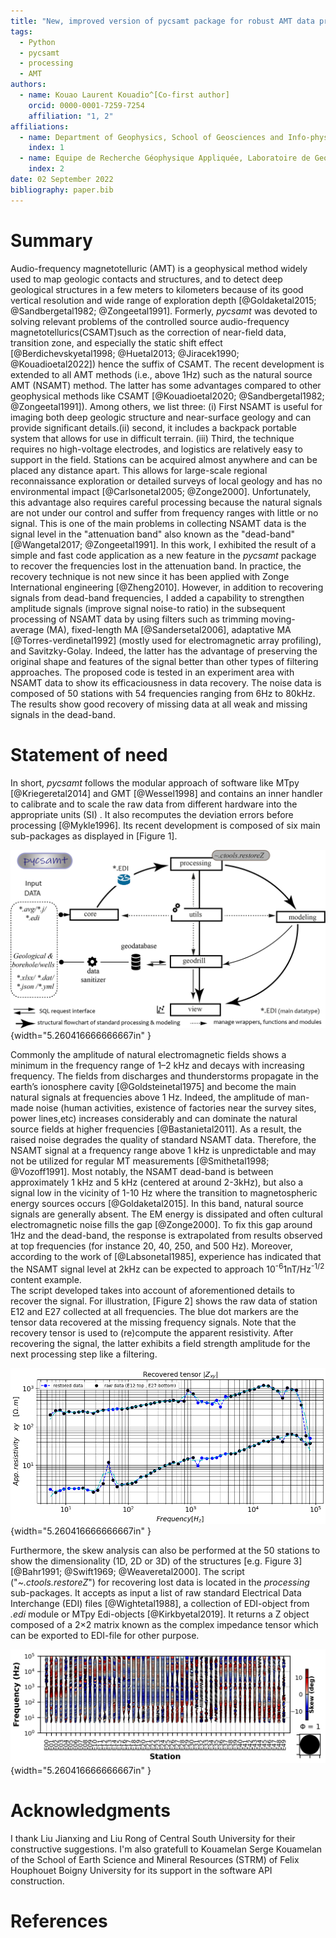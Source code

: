 ```yaml
---
title: "New, improved version of pycsamt package for robust AMT data processing"
tags:
  - Python
  - pycsamt
  - processing
  - AMT
authors:
  - name: Kouao Laurent Kouadio^[Co-first author]
    orcid: 0000-0001-7259-7254
    affiliation: "1, 2"
affiliations:
  - name: Department of Geophysics, School of Geosciences and Info-physics, Central South University, China
    index: 1
  - name: Equipe de Recherche Géophysique Appliquée, Laboratoire de Geologie Ressources Minerales et Energetiques, UFR des Sciences de la Terre et des Ressources Minières, Université Félix Houphouët-Boigny, Cote d'Ivoire
    index: 2
date: 02 September 2022
bibliography: paper.bib
---
```



# Summary 

Audio-frequency magnetotelluric (AMT) is a geophysical method widely used to map geologic contacts and structures, and to detect deep geological structures in a few meters to kilometers because of its good vertical resolution and wide range of exploration depth [@Goldaketal2015; @Sandbergetal1982; @Zongeetal1991]. Formerly, _pycsamt_ was devoted to solving relevant problems of the controlled source audio-frequency magnetotellurics(CSAMT)such as the correction of near-field 
data, transition zone, and especially the static shift effect [@Berdichevskyetal1998; @Huetal2013; @Jiracek1990; @Kouadioetal2022])
hence the suffix of CSAMT. The recent development is extended to  all AMT methods 
(i.e., above 1Hz) such as the natural source AMT (NSAMT) method. The latter has some advantages compared to 
other geophysical methods like CSAMT [@Kouadioetal2020; @Sandbergetal1982; @Zongeetal1991]). 
Among others, we list three: (i) First NSAMT is useful for imaging both deep geologic structure and near-surface 
geology and can provide significant details.(ii) second, it includes a backpack portable system that allows 
for use in difficult terrain. (iii) Third, the technique requires no high-voltage electrodes, and logistics 
are relatively easy to support in the field. Stations can be acquired almost anywhere and can be placed any 
distance apart. This allows for large-scale regional reconnaissance exploration or detailed surveys of local 
geology and has no environmental impact [@Carlsonetal2005; @Zonge2000]. Unfortunately, this advantage also 
requires careful processing because the natural signals are not under our control and suffer from frequency 
ranges with little or no signal. This is one of the main problems in collecting NSAMT data is the signal level 
in the "attenuation band" also known as the "dead-band" [@Wangetal2017; @Zongeetal1991].  In this 
work, I exhibited the result of a simple and fast code application as a new feature in the _pycsamt_ package 
to recover the frequencies lost in the attenuation band. In practice, the recovery technique is not new since 
it has been applied with Zonge International engineering [@Zheng2010]. However, in addition to recovering 
signals from dead-band frequencies, I added a capability to strengthen amplitude signals (improve signal 
noise-to ratio) in the subsequent processing of NSAMT data by using filters such as trimming moving-average 
(MA), fixed-length MA [@Sandersetal2006], adaptative MA [@Torres-verdìnetal1992] (mostly used 
for electromagnetic array profiling), and Savitzky-Golay. Indeed, the latter has the advantage of preserving 
the original shape and features of the signal better than other types of filtering approaches. The proposed 
code is tested in an experiment area with NSAMT data to show its efficaciousness in data recovery. The noise data 
is composed of 50 stations with 54 frequencies ranging from 6Hz to 80kHz. The results show good recovery of 
missing data at all weak and missing signals in the dead-band. 


# Statement of need  

In short, _pycsamt_ follows the modular approach of software like MTpy [@Kriegeretal2014] and GMT [@Wessel1998] and contains 
an inner handler to calibrate and to scale the raw data from different hardware into the appropriate units (SI)
. It also recomputes the deviation errors before processing [@Mykle1996]. Its recent development is composed of six main sub-packages 
as displayed in [Figure 1]. 

![Brief illustration of the main sub-packages: core (key functions and methods), modeling (deals with the inversion softwares such Occam2D of @deGrootetal1990, ModEM of @Kelbertetal2014),  utils, processing and geodrill (for geology and drilling)](examples/paper_figures/fig.packages.png){width="5.260416666666667in" }

Commonly the amplitude of natural electromagnetic fields shows a minimum in the frequency range of 1–2 kHz 
and decays with increasing frequency. The fields from discharges and thunderstorms propagate in the earth’s 
ionosphere cavity [@Goldsteinetal1975] and become the main natural signals at frequencies above 1 
Hz. Indeed, the amplitude of man-made noise (human activities, existence of factories near the survey sites, 
power lines,etc) increases considerably and can dominate the natural source fields at higher frequencies [@Bastanietal2011]. 
As a result, the raised noise degrades the quality of standard NSAMT data. Therefore, the NSAMT 
signal at a frequency range above 1 kHz is unpredictable and may not be utilized for regular MT measurements 
[@Smithetal1998; @Vozoff1991]. Most notably, the NSAMT dead-band is between approximately 1 kHz and 
5 kHz (centered at around 2-3kHz), but also a signal low in the vicinity of 1-10 Hz where the transition to 
magnetospheric energy sources occurs [@Goldaketal2015]. In this band, natural source signals are 
generally absent. The EM energy is dissipated and often cultural electromagnetic noise fills the gap 
[@Zonge2000]. To fix this gap around 1Hz and the dead-band, the response is extrapolated from results 
observed at top frequencies (for instance 20, 40, 250, and 500 Hz). Moreover, according to the work of [@Labsonetal1985], 
experience has indicated that the NSAMT signal level at 2kHz can be expected to approach 10<sup>-6</sup>1nT/Hz<sup>-1/2</sup> content example.  
The script developed takes into account of aforementioned details to recover the signal. For illustration, [Figure 2] shows the 
raw data of station E12 and E27 collected at all frequencies. The blue dot markers are the tensor data recovered 
at the missing frequency signals. Note that the recovery tensor is used to (re)compute the apparent resistivity. After recovering the signal, the latter exhibits a field strength amplitude for the next processing step like a filtering.

![A missing data recovery at the missing and attenuation signal at two randomly selected stations E12 and E27](examples/paper_figures/recovered_tensors.PNG){width="5.260416666666667in" }

Furthermore, the skew analysis can also be performed at the 50 stations to show the dimensionality 
(1D, 2D or 3D) of the structures [e.g. Figure 3] [@Bahr1991; @Swift1969; @Weaveretal2000].  The script ("_~.ctools.restoreZ_") for recovering lost data is located in the *processing* sub-packages.  It accepts as input a list of raw standard Electrical Data Interchange (EDI) files [@Wightetal1988], a collection of 
EDI-object from *.edi* module or  MTpy Edi-objects [@Kirkbyetal2019]. It returns a Z object composed of a 2×2 matrix known as the complex impedance tensor which can be exported to EDI-file for other purpose. 
 
![An example of dimensionality analysis. Skew value greater than 5 degrees shows 3D dimensional structures and 2D or 1D otherwise](examples/paper_figures/fig.skew.PNG){width="5.260416666666667in" }

# Acknowledgments  

I thank Liu Jianxing and Liu Rong of Central South University for their constructive suggestions. I'm also 
gratefull to Kouamelan Serge Kouamelan of  the School of Earth Science and Mineral Resources (STRM) 
of Felix Houphouet Boigny University for its support in the software API construction.


# References 



